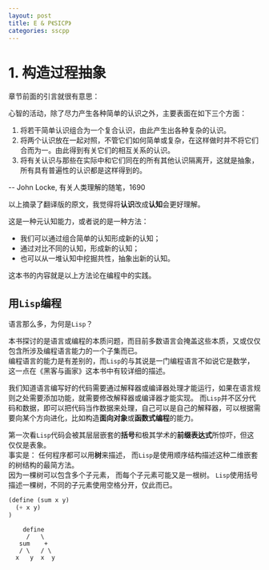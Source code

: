```yaml
---
layout: post
title: E & P《SICP》
categories: sscpp
---
```


# 1. 构造过程抽象

章节前面的引言就很有意思：

  心智的活动，除了尽力产生各种简单的认识之外，主要表面在如下三个方面：
  1. 将若干简单认识组合为一个复合认识，由此产生出各种复杂的认识。
  2. 将两个认识放在一起对照，不管它们如何简单或复杂，在这样做时并不将它们合而为一。由此得到有关它们的相互关系的认识。
  3. 将有关认识与那些在实际中和它们同在的所有其他认识隔离开，这就是抽象，所有具有普遍性的认识都是这样得到的。

  -- John Locke, 有关人类理解的随笔，1690

以上摘录了翻译版的原文，我觉得将**认识**改成**认知**会更好理解。  

这是一种元认知能力，或者说的是一种方法：

- 我们可以通过组合简单的认知形成新的认知；  
- 通过对比不同的认知，形成新的认知；  
- 也可以从一堆认知中挖掘共性，抽象出新的认知。  

这本书的内容就是以上方法论在编程中的实践。


## 用`Lisp`编程

语言那么多，为何是`Lisp`？

本书探讨的是语言或编程的本质问题，而目前多数语言会掩盖这些本质，又或仅仅包含所涉及编程语言能力的一个子集而已。   
编程语言的能力是有差别的，而`Lisp`的与其说是一门编程语言不如说它是数学，这一点在《黑客与画家》这本书中有较详细的描述。   

我们知道语言编写好的代码需要通过解释器或编译器处理才能运行，如果在语言规则之处需要添加功能，就需要修改解释器或编译器才能实现。 而`Lisp`并不区分代码和数据，即可以把代码当作数据来处理，自己可以是自己的解释器，可以根据需要向某个方向进化，比如构造**面向对象**或**函数式编程**的能力。

第一次看`Lisp`代码会被其层层嵌套的**括号**和极其学术的**前缀表达式**所惊吓，但这仅仅是表象。  
事实是： 任何程序都可以用**树**来描述， 而`Lisp`是使用顺序结构描述这种二维嵌套的树结构的最简方法。    
因为一棵树可以包含多个子元素， 而每个子元素可能又是一根树。 `Lisp`使用括号描述一棵树，不同的子元素使用空格分开，仅此而已。

```lisp
(define (sum x y)
  (+ x y)
)
```

```
    define
     /   \
   sum    +
   / \   / \
  x   y  x  y
```


